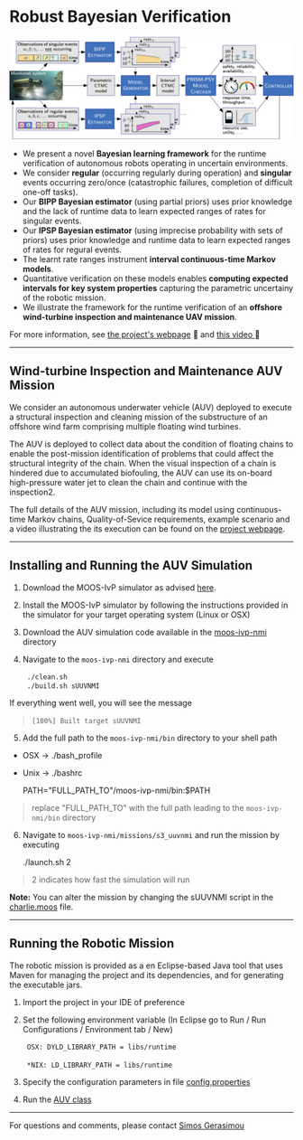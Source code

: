 # Robust Bayesian Verification

 ![Robust Bayesian Verification Framework](images/diagramFramework.png "Robust Bayesian Verification Framework")

* We present a novel **Bayesian learning framework** for the runtime verification of autonomous robots operating in uncertain environments.
* We consider **regular** (occurring regularly during operation) and **singular** events occurring zero/once (catastrophic failures, completion of difficult one-off tasks).
* Our **BIPP Bayesian estimator** (using partial priors) uses prior knowledge and the lack of runtime data to learn expected ranges of rates for singular events.
* Our **IPSP Bayesian estimator** (using imprecise probability with sets of priors) uses prior knowledge and runtime data to learn expected ranges of rates for regural events.
* The learnt rate ranges instrument **interval continuous-time Markov models**.
* Quantitative verification on these models enables **computing expected intervals for key system properties** capturing the parametric uncertainy of the robotic mission.
* We illustrate the framework for the runtime verification of an **offshore wind-turbine inspection and maintenance UAV mission**.


For more information, see [the project's webpage](https://gerasimou.github.io/NMI/) :page_facing_up: and 
<a href="https://drive.google.com/file/d/1dv6EyhTIH36kcLw5ELdu4flwcn-tJC_s/view" target="_blank">
this video
</a>
:movie_camera:

--- 

## Wind-turbine Inspection and Maintenance AUV Mission

We consider an autonomous underwater vehicle (AUV) deployed to execute a structural inspection and cleaning mission of the substructure of an offshore wind farm comprising multiple floating wind turbines. 

The AUV is deployed to collect data about the condition of floating chains to enable the post-mission identification of problems that could affect the structural integrity of the chain. When the visual inspection of a chain is hindered due to accumulated biofouling, the AUV can use its on-board high-pressure water jet to clean the chain and continue with the inspection2. 

The full details of the AUV mission, including its model using continuous-time Markov chains, Quality-of-Sevice requirements, example scenario and a video illustrating the its execution can be found on the [project webpage](https://gerasimou.github.io/NMI/caseStudy/).

--- 

## Installing and Running the AUV Simulation

1) Download the MOOS-IvP simulator as advised [here](https://oceanai.mit.edu/moos-ivp/pmwiki/pmwiki.php?n=Site.Download).

2) Install the MOOS-IvP simulator by following the instructions provided in the simulator for your target operating system (Linux or OSX)

3) Download the AUV simulation code available in the [moos-ivp-nmi]() directory

4) Navigate to the ``moos-ivp-nmi`` directory and execute
        
        ./clean.sh
        ./build.sh sUUVNMI
If everything went well, you will see the message
> ``[100%] Built target sUUVNMI``



5) Add the full path to the ``moos-ivp-nmi/bin`` directory to your shell path
 - OSX   -> ./bash_profile 
 - Unix  -> ./bashrc

    PATH="FULL_PATH_TO"/moos-ivp-nmi/bin:$PATH

> replace "FULL_PATH_TO" with the full path leading to the ``moos-ivp-nmi/bin`` directory

6) Navigate to ``moos-ivp-nmi/missions/s3_uuvnmi`` and run the mission by executing

    ./launch.sh 2

> 2 indicates how fast the simulation will run

**Note:** You can alter the mission by changing the sUUVNMI script in the [charlie.moos]() file.
    
    

--- 

## Running the Robotic Mission

The robotic mission is provided as a en Eclipse-based Java tool that uses Maven for managing the project and its dependencies, and for generating the executable jars.

1. Import the project in your IDE of preference

2. Set the following environment variable (In Eclipse go to Run / Run Configurations / Environment tab / New)

        OSX: DYLD_LIBRARY_PATH = libs/runtime 
        
        *NIX: LD_LIBRARY_PATH = libs/runtime

3. Specify the configuration parameters in file [config.properties](https://github.com/gerasimou/NMI/blob/main/ConsBayesian/config.properties)

4. Run the [AUV class](https://github.com/gerasimou/NMI/blob/main/ConsBayesian/src/main/java/caseStudy/chainInspection/AUV.java)



--- 

For questions and comments, please contact [Simos Gerasimou](mailto:simos.gerasimou@york.ac.uk)

